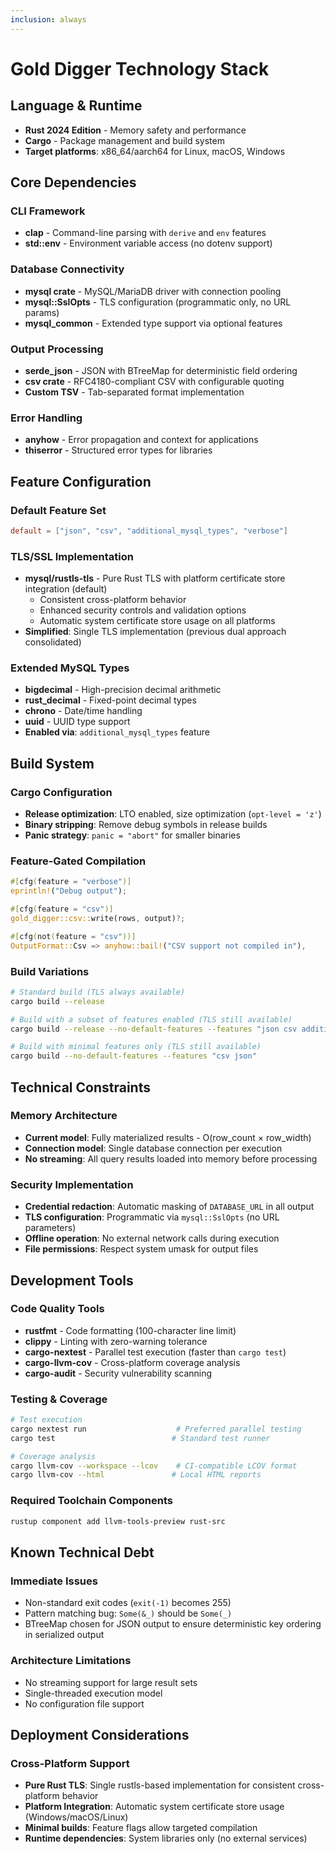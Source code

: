 ```yaml
---
inclusion: always
---
```


# Gold Digger Technology Stack

## Language & Runtime

- **Rust 2024 Edition** - Memory safety and performance
- **Cargo** - Package management and build system
- **Target platforms**: x86_64/aarch64 for Linux, macOS, Windows

## Core Dependencies

### CLI Framework

- **clap** - Command-line parsing with `derive` and `env` features
- **std::env** - Environment variable access (no dotenv support)

### Database Connectivity

- **mysql crate** - MySQL/MariaDB driver with connection pooling
- **mysql::SslOpts** - TLS configuration (programmatic only, no URL params)
- **mysql_common** - Extended type support via optional features

### Output Processing

- **serde_json** - JSON with BTreeMap for deterministic field ordering
- **csv crate** - RFC4180-compliant CSV with configurable quoting
- **Custom TSV** - Tab-separated format implementation

### Error Handling

- **anyhow** - Error propagation and context for applications
- **thiserror** - Structured error types for libraries

## Feature Configuration

### Default Feature Set

```toml
default = ["json", "csv", "additional_mysql_types", "verbose"]
```

### TLS/SSL Implementation

- **mysql/rustls-tls** - Pure Rust TLS with platform certificate store integration (default)
  - Consistent cross-platform behavior
  - Enhanced security controls and validation options
  - Automatic system certificate store usage on all platforms
- **Simplified**: Single TLS implementation (previous dual approach consolidated)

### Extended MySQL Types

- **bigdecimal** - High-precision decimal arithmetic
- **rust_decimal** - Fixed-point decimal types
- **chrono** - Date/time handling
- **uuid** - UUID type support
- **Enabled via**: `additional_mysql_types` feature

## Build System

### Cargo Configuration

- **Release optimization**: LTO enabled, size optimization (`opt-level = 'z'`)
- **Binary stripping**: Remove debug symbols in release builds
- **Panic strategy**: `panic = "abort"` for smaller binaries

### Feature-Gated Compilation

```rust
#[cfg(feature = "verbose")]
eprintln!("Debug output");

#[cfg(feature = "csv")]
gold_digger::csv::write(rows, output)?;

#[cfg(not(feature = "csv"))]
OutputFormat::Csv => anyhow::bail!("CSV support not compiled in"),
```

### Build Variations

```bash
# Standard build (TLS always available)
cargo build --release

# Build with a subset of features enabled (TLS still available)
cargo build --release --no-default-features --features "json csv additional_mysql_types verbose"

# Build with minimal features only (TLS still available)
cargo build --no-default-features --features "csv json"
```

## Technical Constraints

### Memory Architecture

- **Current model**: Fully materialized results - O(row_count × row_width)
- **Connection model**: Single database connection per execution
- **No streaming**: All query results loaded into memory before processing

### Security Implementation

- **Credential redaction**: Automatic masking of `DATABASE_URL` in all output
- **TLS configuration**: Programmatic via `mysql::SslOpts` (no URL parameters)
- **Offline operation**: No external network calls during execution
- **File permissions**: Respect system umask for output files

## Development Tools

### Code Quality Tools

- **rustfmt** - Code formatting (100-character line limit)
- **clippy** - Linting with zero-warning tolerance
- **cargo-nextest** - Parallel test execution (faster than `cargo test`)
- **cargo-llvm-cov** - Cross-platform coverage analysis
- **cargo-audit** - Security vulnerability scanning

### Testing & Coverage

```bash
# Test execution
cargo nextest run                    # Preferred parallel testing
cargo test                          # Standard test runner

# Coverage analysis
cargo llvm-cov --workspace --lcov    # CI-compatible LCOV format
cargo llvm-cov --html               # Local HTML reports
```

### Required Toolchain Components

```bash
rustup component add llvm-tools-preview rust-src
```

## Known Technical Debt

### Immediate Issues

- Non-standard exit codes (`exit(-1)` becomes 255)
- Pattern matching bug: `Some(&_)` should be `Some(_)`
- BTreeMap chosen for JSON output to ensure deterministic key ordering in serialized output

### Architecture Limitations

- No streaming support for large result sets
- Single-threaded execution model
- No configuration file support

## Deployment Considerations

### Cross-Platform Support

- **Pure Rust TLS**: Single rustls-based implementation for consistent cross-platform behavior
- **Platform Integration**: Automatic system certificate store usage (Windows/macOS/Linux)
- **Minimal builds**: Feature flags allow targeted compilation
- **Runtime dependencies**: System libraries only (no external services)
